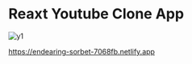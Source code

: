 # Reaxt Youtube Clone App



![y1](https://user-images.githubusercontent.com/114251468/221354960-dec5ac77-5899-466d-b7c5-2750e622eadd.png)

https://endearing-sorbet-7068fb.netlify.app
